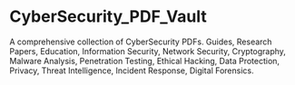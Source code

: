 # CyberSecurity_PDF_Vault
A comprehensive collection of CyberSecurity PDFs. Guides, Research Papers, Education, Information Security, Network Security, Cryptography, Malware Analysis, Penetration Testing, Ethical Hacking, Data Protection, Privacy, Threat Intelligence, Incident Response, Digital Forensics.
